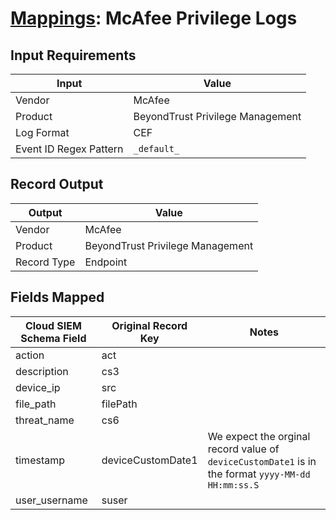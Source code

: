 # [Mappings](README.md): McAfee Privilege Logs

## Input Requirements

|Input|Value|
|-----|-----|
|Vendor|McAfee|
|Product|BeyondTrust Privilege Management|
|Log Format|CEF|
|Event ID Regex Pattern|`_default_`|

## Record Output

|Output|Value|
|------|-----|
|Vendor|McAfee|
|Product|BeyondTrust Privilege Management|
|Record Type|Endpoint|

## Fields Mapped

|Cloud SIEM Schema Field|Original Record Key|Notes|
|-----------------------|-------------------|-----|
|action|act||
|description|cs3||
|device_ip|src||
|file_path|filePath||
|threat_name|cs6||
|timestamp|deviceCustomDate1|We expect the orginal record value of `deviceCustomDate1` is in the format `yyyy-MM-dd HH:mm:ss.S`|
|user_username|suser||

